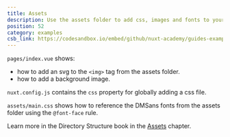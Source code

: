 ```yaml
---
title: Assets
description: Use the assets folder to add css, images and fonts to your application
position: 52
category: examples
csb_link: https://codesandbox.io/embed/github/nuxt-academy/guides-examples/tree/master/04_directory_structure/02_assets
---
```


`pages/index.vue` shows:

- how to add an svg to the `<img>` tag from the assets folder.
- how to add a background image.

`nuxt.config.js` contains the `css` property for globally adding a css file.

`assets/main.css` shows how to reference the DMSans fonts from the assets folder using the `@font-face` rule.

<base-alert type="next">

Learn more in the Directory Structure book in the [Assets](/guides/directory-structure/assets) chapter.

</base-alert>

<code-sandbox :src="csb_link"></code-sandbox>
